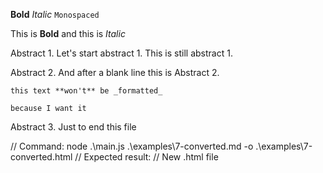 **Bold**
_Italic_
`Monospaced`

This is **Bold** and this is _Italic_

Abstract 1. Let's start abstract 1.
This is still abstract 1.

Abstract 2. And after a blank line this is Abstract 2.

```
this text **won't** be _formatted_

because I want it
```

Abstract 3. Just to end this file

// Command: node .\main.js .\examples\7-converted.md -o .\examples\7-converted.html
// Expected result:
// New .html file
